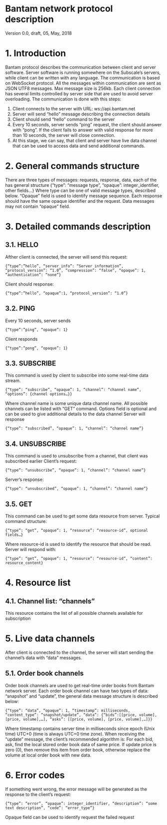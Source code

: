 # Bantam network protocol description

Version 0.0, draft, 05, May, 2018

# 1. Introduction

Bantam protocol describes the communication between client and server software. Server software is running somewhere on the Subscale’s servers, while client can be written with any language. The communication is based on WebSocket protocol.
All the messages within communication are sent as JSON UTF8 messages. Max message size is 256kb.  Each client connection has several limits controlled by server side that are used to avoid server overloading.
The communication is done with this steps:

1. Client connects to the server with URL: ws://api.bantam.net
2. Server will send “hello” message describing the connection details
3. Client should send “hello” command to the server
4. Every 10 seconds, server sends “ping” request, the client should answer with “pong”. If the client fails to answer with valid response for more than 10 seconds, the server will close connection.
5. At this stage, we can say, that client and server have live data channel that can be used to access data and send additional commands. 

# 2. General commands structure
    
There are three types of messages: requests, response, data, each of the has general structure
{“type”: “message type”, “opaque”: integer_identifier, other fields…}
Where type can be one of valid message types, described below. 
“Opaque” field is used to identify message sequence. Each response should have the same opaque identifier and the request. Data messages may not contain “opaque” field.

# 3. Detailed commands description

## 3.1. HELLO

Afther client is connected, the server will send this request:

`{“type”:”hello”, “server_info”: “Server information”, “protocol_version”: “1.0”, “compression”: “false”, “opaque”: 1, “authentication”: “none”}`

Client should response:

`{“type”:”hello”, “opaque”:1, “protocol_version”: “1.0”}`


## 3.2. PING
Every 10 seconds, server sends

`{“type”:”ping”, “opaque”: 1}`

Client responds

`{“type”:”pong”, “opaque”: 1}`


## 3.3. SUBSCRIBE
This command is used by client to subscribe into some real-time data stream.

`{“type”: “subscribe”, “opaque”: 1, “channel”: “channel name”, “options”: {channel options…}}`

Where channel name is some unique data channel name. All possible channels can be listed with “GET” command. Options field is optional and can be used to give additional details to the data channel
Server will response

`{“type”: “subscribed”, “opaque”: 1, “channel”: “channel name”}`

## 3.4. UNSUBSCRIBE
This command is used to unsubscribe from a channel, that client was subscribed earlier
Client’s request:

`{“type”: “unsubscribe”, “opaque”: 1, “channel”: “channel name”}`

Server’s response: 

`{“type”: “unsubscribed”, “opaque”: 1, “channel”: “channel name”}`

## 3.5. GET
This command can be used to get some data resource from server. Typical command structure:

`{“type”: “get”, “opaque”: 1, “resource”: “resource-id”, optional fields…}`

Where resource-id is used to identify the resource that should be read.
Server will respond with:

`{“type”: “get”, “opaque”: 1, “resource”: “resource-id”, “content”: resource_content}`

# 4. Resource list
## 4.1. Channel list: “channels”
This resource contains the list of all possible channels available for subscription

# 5. Live data channels
After client is connected to the channel, the server will start sending the channel’s data with “data” messages.

## 5.1. Order book channels
Order book channels are used to get real-time order books from Bantam network server. Each order book channel can have two types of data: “snapshot” and “update”, the general data message structure is described below:

`{“type”: “data”, “opaque”: 1, “timestamp”: milliseconds, “content_type”: “snapshot/update”, “data”: {“bids”:[[price, volume], [price, volume],…], “asks”: [[price, volume], [price, volume],…]}}`

Where timestamp contains server time in milliseconds since epoch (Unix time) UTC+0 (time is always UTC+0 time zone). 
When receiving the “update” message, the client’s recommended algorithm is:
For each bid, ask, find the local stored order book data of same price. If update price is zero (0), then remove this item from order book, otherwise replace the volume at local order book with new data.

# 6. Error codes
If something went wrong, the error message will be generated as the response to the client’s request:

`{“type”: “error”, “opaque”: integer_identifier, “description”: “some text description”, “code”: “error_type”}`

Opaque field can be used to identify request the failed request
